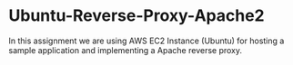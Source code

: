 # Ubuntu-Reverse-Proxy-Apache2
In this assignment we are using AWS EC2 Instance (Ubuntu) for hosting a sample application and implementing a Apache reverse proxy.
